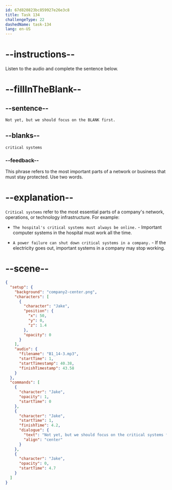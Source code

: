 ```yaml
---
id: 67d820823bc859927e26e3c8
title: Task 134
challengeType: 22
dashedName: task-134
lang: en-US
---
```


<!-- (audio) Jake: Not yet, but we should focus on the critical systems first. -->

# --instructions--

Listen to the audio and complete the sentence below.

# --fillInTheBlank--

## --sentence--

`Not yet, but we should focus on the BLANK first.` 

## --blanks--

`critical systems`

### --feedback--

This phrase refers to the most important parts of a network or business that must stay protected. Use two words.

# --explanation--

`Critical systems` refer to the most essential parts of a company's network, operations, or technology infrastructure. For example:

- `The hospital's critical systems must always be online.` - Important computer systems in the hospital must work all the time.

- `A power failure can shut down critical systems in a company.` - If the electricity goes out, important systems in a company may stop working.

# --scene--

```json
{
  "setup": {
    "background": "company2-center.png",
    "characters": [
      {
        "character": "Jake",
        "position": {
          "x": 50,
          "y": 0,
          "z": 1.4
        },
        "opacity": 0
      }
    ],
    "audio": {
      "filename": "B1_14-3.mp3",
      "startTime": 1,
      "startTimestamp": 40.38,
      "finishTimestamp": 43.58
    }
  },
  "commands": [
    {
      "character": "Jake",
      "opacity": 1,
      "startTime": 0
    },
    {
      "character": "Jake",
      "startTime": 1,
      "finishTime": 4.2,
      "dialogue": {
        "text": "Not yet, but we should focus on the critical systems first.",
        "align": "center"
      }
    },
    {
      "character": "Jake",
      "opacity": 0,
      "startTime": 4.7
    }
  ]
}
```
